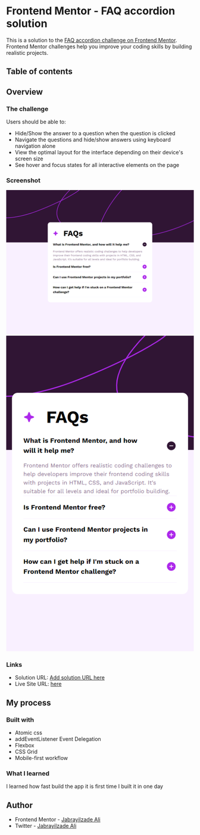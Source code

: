 # Frontend Mentor - FAQ accordion solution

This is a solution to the [FAQ accordion challenge on Frontend Mentor](https://www.frontendmentor.io/challenges/faq-accordion-wyfFdeBwBz). Frontend Mentor challenges help you improve your coding skills by building realistic projects. 

## Table of contents

## Overview

### The challenge

Users should be able to:

- Hide/Show the answer to a question when the question is clicked
- Navigate the questions and hide/show answers using keyboard navigation alone
- View the optimal layout for the interface depending on their device's screen size
- See hover and focus states for all interactive elements on the page

### Screenshot

![](./design/my-design/desktop.png)
![](./design/my-design/mobile.png)

### Links

- Solution URL: [Add solution URL here]()
- Live Site URL: [here](https://faq-accordion-by-frontendmentor.netlify.app/)

## My process

### Built with

- Atomic css
- addEventListener Event Delegation
- Flexbox
- CSS Grid
- Mobile-first workflow

### What I learned

I learned how fast build the app it is first time I built it in one day

## Author

- Frontend Mentor - [Jabrayilzade Ali](https://www.frontendmentor.io/profile/jabrayilzadeali)
- Twitter - [Jabrayilzade Ali](https://twitter.com/JabrayilzadeAli)
